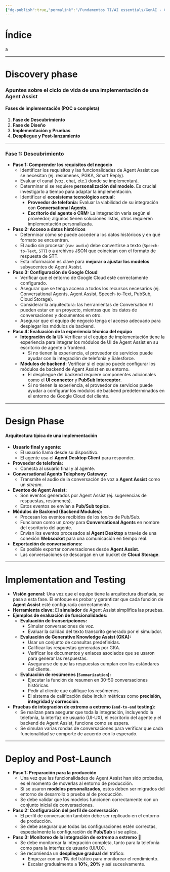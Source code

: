 ```yaml
---
{"dg-publish":true,"permalink":"/Fundamentos TI/AI essentials/GenAI - CCAI/Improve Agent Productivity using LLMs/Integrate Agent Assist with Telephony and Chatbot Systems/09 Delivery Lifecycle/"}
---
```


# Índice

a

---
# Discovery phase

### Apuntes sobre el ciclo de vida de una implementación de Agent Assist

#### **Fases de implementación (POC o completa)**
1. **Fase de Descubrimiento**
2. **Fase de Diseño**
3. **Implementación y Pruebas**
4. **Despliegue y Post-lanzamiento**

---

### **Fase 1: Descubrimiento**

- **Paso 1: Comprender los requisitos del negocio**
    - Identificar los requisitos y las funcionalidades de Agent Assist que se necesitan (ej. resúmenes, PGKA, Smart Reply).
    - Evaluar el canal (voz, chat, etc.) donde se implementará.
    - Determinar si se requiere **personalización del modelo**. Es crucial investigarlo a tiempo para adaptar la implementación.
    - Identificar el **ecosistema tecnológico actual:**
        - **Proveedor de telefonía:** Evaluar la viabilidad de su integración con **Conversational Agents**.
        - **Escritorio del agente o CRM:** La integración varía según el proveedor; algunos tienen soluciones listas, otros requieren implementación personalizada.
- **Paso 2: Acceso a datos históricos**
    - Determinar cómo se puede acceder a los datos históricos y en qué formato se encuentran.
    - El audio sin procesar (`raw audio`) debe convertirse a texto (`Speech-to-Text`, `STT`) o a archivos JSON que coincidan con el formato de respuesta de STT.
    - Esta información es clave para **mejorar o ajustar los modelos** subyacentes de Agent Assist.
- **Paso 3: Configuración de Google Cloud**
    - Verificar que el entorno de Google Cloud esté correctamente configurado.
    - Asegurar que se tenga acceso a todos los recursos necesarios (ej. Conversational Agents, Agent Assist, Speech-to-Text, PubSub, Cloud Storage).
    - Considerar la arquitectura: las herramientas de Conversation AI pueden estar en un proyecto, mientras que los datos de conversaciones y documentos en otro.
    - Asegurar que el equipo de negocio tenga el acceso adecuado para desplegar los módulos de backend.
- **Paso 4: Evaluación de la experiencia técnica del equipo**
    - **Integración de la UI:** Verificar si el equipo de implementación tiene la experiencia para integrar los módulos de UI de Agent Assist en su escritorio de agente o frontend.
        - Si no tienen la experiencia, el proveedor de servicios puede ayudar con la integración de telefonía y Salesforce.
    - **Módulos de backend:** Verificar si el equipo puede configurar los módulos de backend de Agent Assist en su entorno.
        - El despliegue del backend requiere componentes adicionales como el **UI connector** y **PubSub Interceptor**.
        - Si no tienen la experiencia, el proveedor de servicios puede ayudar a configurar los módulos de backend predeterminados en el entorno de Google Cloud del cliente.

---

# Design Phase

#### **Arquitectura típica de una implementación**

- **Usuario final y agente:**
    - El usuario llama desde su dispositivo.
    - El agente usa el **Agent Desktop Client** para responder.
- **Proveedor de telefonía:**
    - Conecta al usuario final y al agente.
- **Conversational Agents Telephony Gateway:**
    - Transmite el audio de la conversación de voz a **Agent Assist** como un _stream_.
- **Eventos de Agent Assist:**
    - Son eventos generados por Agent Assist (ej. sugerencias de respuestas, resúmenes).
    - Estos eventos se envían a **Pub/Sub topics**.
- **Módulos de Backend (Backend Modules):**
    - Procesan los eventos recibidos de los _topics_ de Pub/Sub.
    - Funcionan como un _proxy_ para **Conversational Agents** en nombre del escritorio del agente.
    - Envían los eventos procesados al **Agent Desktop** a través de una conexión **Websocket** para una comunicación en tiempo real.
- **Exportación de conversaciones:**
    - Es posible exportar conversaciones desde **Agent Assist**.
    - Las conversaciones se descargan en un bucket de **Cloud Storage**.

---

# Implementation and Testing

- **Visión general:** Una vez que el equipo tiene la arquitectura diseñada, se pasa a esta fase. El enfoque es probar y garantizar que cada función de **Agent Assist** esté configurada correctamente.
- **Herramienta clave:** El **simulador** de Agent Assist simplifica las pruebas.
- **Ejemplos de evaluación de funcionalidades:**
    - **Evaluación de transcripciones:**
        - Simular conversaciones de voz.
        - Evaluar la calidad del texto transcrito generado por el simulador.
    - **Evaluación de Generative Knowledge Assist (GKA):**
        - Usar un conjunto de consultas predefinidas.
        - Calificar las respuestas generadas por GKA.
        - Verificar los documentos y enlaces asociados que se usaron para generar las respuestas.
        - Asegurarse de que las respuestas cumplan con los estándares del cliente.
    - **Evaluación de resúmenes (`Summarization`):**
        - Ejecutar la función de resumen en 30-50 conversaciones históricas.
        - Pedir al cliente que califique los resúmenes.
        - El sistema de calificación debe incluir métricas como **precisión, integridad y corrección**.
- **Pruebas de integración de extremo a extremo (`end-to-end` testing):**
    - Se realizan para asegurar que toda la integración, incluyendo la telefonía, la interfaz de usuario (UI-UX), el escritorio del agente y el backend de Agent Assist, funcione como se espera.
    - Se simulan varias rondas de conversaciones para verificar que cada funcionalidad se comporte de acuerdo con lo esperado.

---

# Deploy and Post-Launch

- **Paso 1: Preparación para la producción**
    - Una vez que las funcionalidades de Agent Assist han sido probadas, es el momento de moverlas al entorno de producción.
    - Si se usaron **modelos personalizados**, estos deben ser migrados del entorno de desarrollo o prueba al de producción.
    - Se debe validar que los modelos funcionen correctamente con un conjunto inicial de conversaciones.
- **Paso 2: Configuración del perfil de conversación** 
    - El perfil de conversación también debe ser replicado en el entorno de producción.
    - Se debe asegurar que todas las configuraciones estén correctas, especialmente la configuración de **Pub/Sub** si se aplica.
- **Paso 3: Monitoreo de la integración de extremo a extremo** 👀
    - Se debe monitorear la integración completa, tanto para la telefonía como para la interfaz de usuario (UI/UX).
    - Se recomienda un **despliegue gradual** del tráfico:
        - Empezar con un **1%** del tráfico para monitorear el rendimiento.
        - Escalar gradualmente a **10%**, **20%** y así sucesivamente.